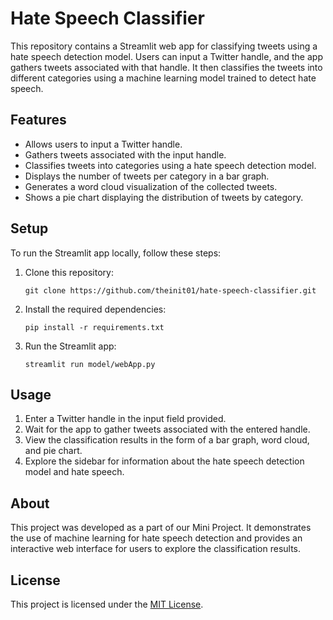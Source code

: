 # Hate Speech Classifier

This repository contains a Streamlit web app for classifying tweets using a hate speech detection model. Users can input a Twitter handle, and the app gathers tweets associated with that handle. It then classifies the tweets into different categories using a machine learning model trained to detect hate speech.

## Features

- Allows users to input a Twitter handle.
- Gathers tweets associated with the input handle.
- Classifies tweets into categories using a hate speech detection model.
- Displays the number of tweets per category in a bar graph.
- Generates a word cloud visualization of the collected tweets.
- Shows a pie chart displaying the distribution of tweets by category.

## Setup

To run the Streamlit app locally, follow these steps:

1. Clone this repository:

    ```
    git clone https://github.com/theinit01/hate-speech-classifier.git
    ```

2. Install the required dependencies:

    ```
    pip install -r requirements.txt
    ```

3. Run the Streamlit app:

    ```
    streamlit run model/webApp.py
    ```

## Usage

1. Enter a Twitter handle in the input field provided.
2. Wait for the app to gather tweets associated with the entered handle.
3. View the classification results in the form of a bar graph, word cloud, and pie chart.
4. Explore the sidebar for information about the hate speech detection model and hate speech.

## About

This project was developed as a part of our Mini Project. It demonstrates the use of machine learning for hate speech detection and provides an interactive web interface for users to explore the classification results.


## License

This project is licensed under the [MIT License](LICENSE).
